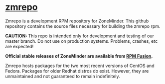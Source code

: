 # [zmrepo](http://zmrepo.zoneminder.com)
Zmrepo is a development RPM repository for ZoneMinder. 
This github repository contains the source files necessary for building the zmrepo rpm.

**CAUTION:** This repo is intended only for development and testing of our master branch. Do not use on production systems. Problems, crashes, etc are expected!

**Official stable releases of ZoneMinder are available from [RPM Fusion](https://rpmfusion.org/).**

Zmrepo hosts packages for the two most recent versions of CentOS and Fedora. Packages for older Redhat distros do exist. However, they are unmaintained and not guaranteed to remain indefinitely.
